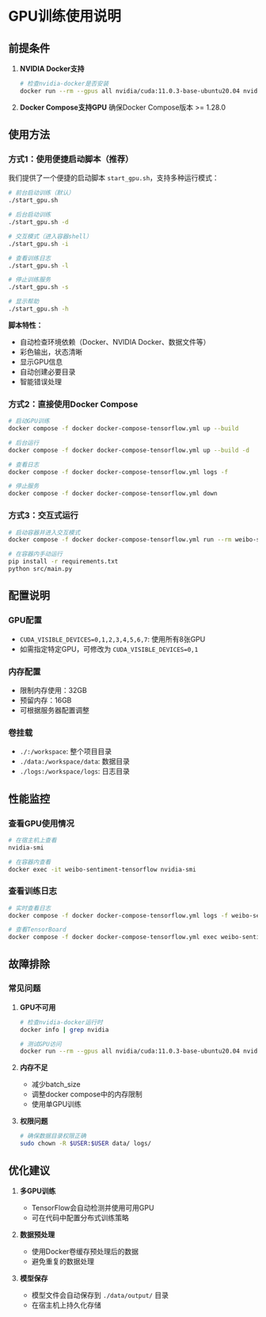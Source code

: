 # GPU训练使用说明

## 前提条件

1. **NVIDIA Docker支持**

   ```bash
   # 检查nvidia-docker是否安装
   docker run --rm --gpus all nvidia/cuda:11.0.3-base-ubuntu20.04 nvidia-smi
   ```

2. **Docker Compose支持GPU**
   确保Docker Compose版本 >= 1.28.0

## 使用方法

### 方式1：使用便捷启动脚本（推荐）

我们提供了一个便捷的启动脚本 `start_gpu.sh`，支持多种运行模式：

```bash
# 前台启动训练（默认）
./start_gpu.sh

# 后台启动训练
./start_gpu.sh -d

# 交互模式（进入容器shell）
./start_gpu.sh -i

# 查看训练日志
./start_gpu.sh -l

# 停止训练服务
./start_gpu.sh -s

# 显示帮助
./start_gpu.sh -h
```

**脚本特性：**
- 自动检查环境依赖（Docker、NVIDIA Docker、数据文件等）
- 彩色输出，状态清晰
- 显示GPU信息
- 自动创建必要目录
- 智能错误处理

### 方式2：直接使用Docker Compose

```bash
# 启动GPU训练
docker compose -f docker docker-compose-tensorflow.yml up --build

# 后台运行
docker compose -f docker docker-compose-tensorflow.yml up --build -d

# 查看日志
docker compose -f docker docker-compose-tensorflow.yml logs -f

# 停止服务
docker compose -f docker docker-compose-tensorflow.yml down
```

### 方式3：交互式运行

```bash
# 启动容器并进入交互模式
docker compose -f docker docker-compose-tensorflow.yml run --rm weibo-sentiment-tensorflow bash

# 在容器内手动运行
pip install -r requirements.txt
python src/main.py
```

## 配置说明

### GPU配置

- `CUDA_VISIBLE_DEVICES=0,1,2,3,4,5,6,7`: 使用所有8张GPU
- 如需指定特定GPU，可修改为 `CUDA_VISIBLE_DEVICES=0,1`

### 内存配置

- 限制内存使用：32GB
- 预留内存：16GB
- 可根据服务器配置调整

### 卷挂载

- `./:/workspace`: 整个项目目录
- `./data:/workspace/data`: 数据目录
- `./logs:/workspace/logs`: 日志目录

## 性能监控

### 查看GPU使用情况

```bash
# 在宿主机上查看
nvidia-smi

# 在容器内查看
docker exec -it weibo-sentiment-tensorflow nvidia-smi
```

### 查看训练日志

```bash
# 实时查看日志
docker compose -f docker docker-compose-tensorflow.yml logs -f weibo-sentiment-tensorflow

# 查看TensorBoard
docker compose -f docker docker-compose-tensorflow.yml exec weibo-sentiment-tensorflow tensorboard --logdir=/workspace/logs/tensorboard --host=0.0.0.0 --port=6006
```

## 故障排除

### 常见问题

1. **GPU不可用**
   ```bash
   # 检查nvidia-docker运行时
   docker info | grep nvidia
   
   # 测试GPU访问
   docker run --rm --gpus all nvidia/cuda:11.0.3-base-ubuntu20.04 nvidia-smi
   ```

2. **内存不足**
   - 减少batch_size
   - 调整docker compose中的内存限制
   - 使用单GPU训练

3. **权限问题**
   ```bash
   # 确保数据目录权限正确
   sudo chown -R $USER:$USER data/ logs/
   ```

## 优化建议

1. **多GPU训练**
   - TensorFlow会自动检测并使用可用GPU
   - 可在代码中配置分布式训练策略

2. **数据预处理**
   - 使用Docker卷缓存预处理后的数据
   - 避免重复的数据处理

3. **模型保存**
   - 模型文件会自动保存到 `./data/output/` 目录
   - 在宿主机上持久化存储
